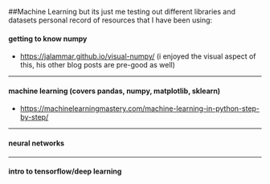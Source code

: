 ##Machine Learning but its just me testing out different libraries and datasets
personal record of resources that I have been using:
#### getting to know numpy
- https://jalammar.github.io/visual-numpy/ (i enjoyed the visual aspect of this, his other blog posts are pre-good as well)
---
#### machine learning (covers pandas, numpy, matplotlib, sklearn)
- https://machinelearningmastery.com/machine-learning-in-python-step-by-step/

---
#### neural networks

---
#### intro to tensorflow/deep learning